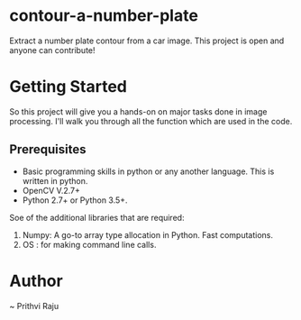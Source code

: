 # contour-a-number-plate
Extract a number plate contour from a car image. This project is open and anyone can contribute!
# Getting Started

So this project will give you a hands-on on major tasks done in image processing. I'll walk you through all the function which are used in the code. 

## Prerequisites
- Basic programming skills in python or any another language. This is written in python.
- OpenCV V.2.7+
- Python 2.7+ or Python 3.5+.

Soe of the additional libraries that are required: 
1. Numpy: A go-to array type allocation in Python. Fast computations.
2. OS : for making command line calls.

# Author
~ Prithvi Raju
